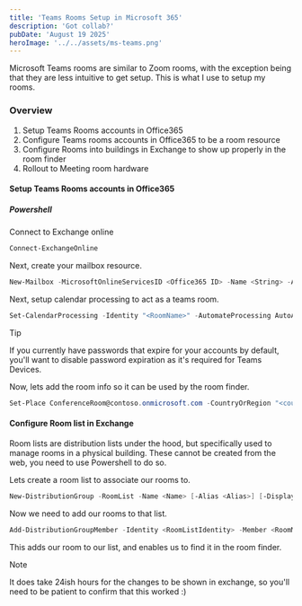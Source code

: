 ```yaml
---
title: 'Teams Rooms Setup in Microsoft 365'
description: 'Got collab?'
pubDate: 'August 19 2025'
heroImage: '../../assets/ms-teams.png'
---
```



Microsoft Teams rooms are similar to Zoom rooms, with the exception being that they are less intuitive to get setup. This is what I use to setup my rooms.

### Overview

1. Setup Teams Rooms accounts in Office365
2. Configure Teams rooms accounts in Office365 to be a room resource
3. Configure Rooms into buildings in Exchange to show up properly in the room finder
4. Rollout to Meeting room hardware

#### Setup Teams Rooms accounts in Office365
##### Powershell
Connect to Exchange online
```powershell
Connect-ExchangeOnline
```

Next, create your mailbox resource. 
```powershell
New-Mailbox -MicrosoftOnlineServicesID <Office365 ID> -Name <String> -Alias <string> -Room -EnableRoomMailboxAccount $true  -RoomMailboxPassword (ConvertTo-SecureString -String '<Password>' -AsPlainText -Force)
```

Next, setup calendar processing to act as a teams room.

```powershell
Set-CalendarProcessing -Identity "<RoomName>" -AutomateProcessing AutoAccept -AddOrganizerToSubject $false -AllowRecurringMeetings $true -DeleteAttachments $true -DeleteComments $false -DeleteSubject $false -ProcessExternalMeetingMessages $true -RemovePrivateProperty $false -AddAdditionalResponse $true -AdditionalResponse "This is a Microsoft Teams Meeting room!"
```

> [!TIP]
> If you currently have passwords that expire for your accounts by default, you'll want to disable password expiration as it's required for Teams Devices.

Now, lets add the room info so it can be used by the room finder.

```powershell
Set-Place ConferenceRoom@contoso.onmicrosoft.com -CountryOrRegion "<country>" -State "<state>" -City "<city>" -Floor 5 -FloorLabel “Fifth” -Capacity 8 -IsWheelChairAccessible $false
```

#### Configure Room list in Exchange
Room lists are distribution lists under the hood, but specifically used to manage rooms in a physical building. These cannot be created from the web, you need to use Powershell to do so. 

Lets create a room list to associate our rooms to.

```powershell
New-DistributionGroup -RoomList -Name <Name> [-Alias <Alias>] [-DisplayName "<DisplayName>"] [-PrimarySmtpAddress <EmailAddress>]
```

Now we need to add our rooms to that list.

```powershell
Add-DistributionGroupMember -Identity <RoomListIdentity> -Member <RoomMailboxIdentity>
```
This adds our room to our list, and enables us to find it in the room finder.

> [!NOTE]
> It does take 24ish hours for the changes to be shown in exchange, so you'll need to be patient to confirm that this worked :)